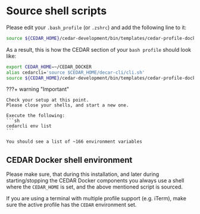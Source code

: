# Source shell scripts

Please edit your `.bash_profile` (or `.zshrc`) and add the following line to it:

```sh
source ${CEDAR_HOME}/cedar-development/bin/templates/cedar-profile-docker-eval.sh
```

As a result, this is how the CEDAR section of your `bash profile` should look like:

```sh
export CEDAR_HOME=~/CEDAR_DOCKER
alias cedarcli='source $CEDAR_HOME/decar-cli/cli.sh'
source ${CEDAR_HOME}/cedar-development/bin/templates/cedar-profile-docker-eval.sh
```

???+ warning "Important"

    Check your setup at this point.
    Please close your shells, and start a new one.
    
    Execute the following:
    ```sh
    cedarcli env list
    ```

    You should see a list of ~166 environment variables

## CEDAR Docker shell environment

Please make sure, that during this installation, and later during starting/stopping the CEDAR Docker components you always use a shell where the `CEDAR_HOME` is set, and the above mentioned script is sourced.

If you are using a terminal with multiple profile support (e.g. iTerm), make sure the active profile has the `CEDAR` environment set.
